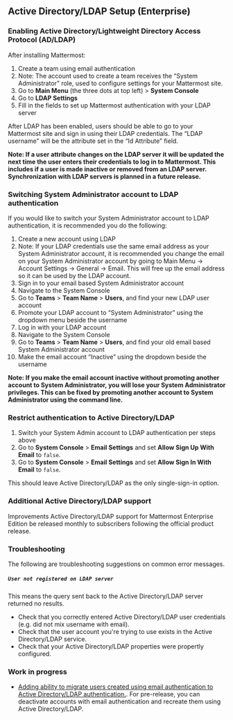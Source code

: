## Active Directory/LDAP Setup (Enterprise) 


### Enabling Active Directory/Lightweight Directory Access Protocol (AD/LDAP)

After installing Mattermost:

1. Create a team using email authentication
  1. Note: The account used to create a team receives the “System Administrator” role, used to configure settings for your Mattermost site.
  2. Go to **Main Menu** (the three dots at top left) > **System Console**
  3. Go to **LDAP Settings**
  4. Fill in the fields to set up Mattermost authentication with your LDAP server
  
  After LDAP has been enabled, users should be able to go to your Mattermost site and sign in using their LDAP credentials. The “LDAP username” will be the attribute set in the “Id Attribute” field. 

  **Note: If a user attribute changes on the LDAP server it will be updated the next time the user enters their credentials to log in to Mattermost. This includes if a user is made inactive or removed from an LDAP server. Synchronization with LDAP servers is planned in a future release.**

### Switching System Administrator account to LDAP authentication

If you would like to switch your System Administrator account to LDAP authentication, it is recommended you do the following:

1. Create a new account using LDAP
  1. Note: If your LDAP credentials use the same email address as your System Administrator account, it is recommended you change the email on your System Administrator account by going to Main Menu -> Account Settings -> General -> Email. This will free up the email address so it can be used by the LDAP account.
  2. Sign in to your email based System Administrator account
  3. Navigate to the System Console
  4. Go to **Teams** > **Team Name** > **Users**, and find your new LDAP user account
  5. Promote your LDAP account to “System Administrator” using the dropdown menu beside the username
  6. Log in with your LDAP account
  7. Navigate to the System Console
  8. Go to **Teams** > **Team Name** > **Users**, and find your old email based System Administrator account
  9. Make the email account “Inactive” using the dropdown beside the username

  **Note: If you make the email account inactive without promoting another account to System Administrator, you will lose your System Administrator privileges. This can be fixed by promoting another account to System Administrator using the command line.**

### Restrict authentication to Active Directory/LDAP

1. Switch your System Admin account to LDAP authentication per steps above
2. Go to **System Console** > **Email Settings** and set **Allow Sign Up With Email** to `false`.
3. Go to **System Console** > **Email Settings** and set **Allow Sign In With Email** to `false`.

This should leave Active Directory/LDAP as the only single-sign-in option. 

### Additional Active Directory/LDAP support

Improvements Active Directory/LDAP support for Mattermost Enterprise Edition be released monthly to subscribers following the official product release. 
 
### Troubleshooting

The following are troubleshooting suggestions on common error messages. 

##### `User not registered on LDAP server`

This means the query sent back to the Active Directory/LDAP server returned no results. 
- Check that you correctly entered Active Directory/LDAP user credentials (e.g. did not mix username with email).
- Check that the user account you're trying to use exists in the Active Directory/LDAP service.
- Check that your Active Directory/LDAP properties were propertly configured.

### Work in progress

- [Adding ability to migrate users created using email authentication to Active Directory/LDAP authentication.](https://mattermost.atlassian.net/browse/PLT-2260). For pre-release, you can deactivate accounts with email authentication and recreate them using Active Directory/LDAP. 
